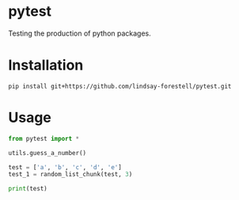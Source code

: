 # pytest
Testing the production of python packages.

# Installation

    pip install git+https://github.com/lindsay-forestell/pytest.git

# Usage

```py
from pytest import *

utils.guess_a_number()

test = ['a', 'b', 'c', 'd', 'e']
test_1 = random_list_chunk(test, 3)

print(test)
```
